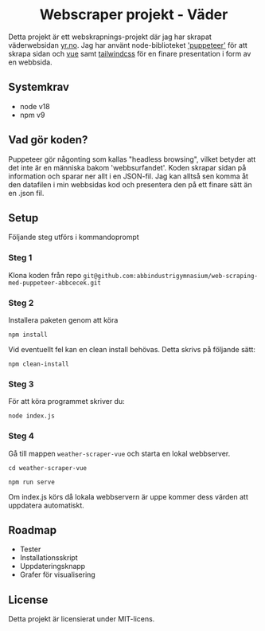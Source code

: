 <h1 align="center"> Webscraper projekt - Väder </h1>

Detta projekt är ett webskrapnings-projekt där jag har skrapat väderwebsidan [yr.no](https://www.yr.no/en). Jag har använt node-biblioteket ['puppeteer'](https://pptr.dev/) för att skrapa sidan och [vue](https://vuejs.org/) samt [tailwindcss](https://tailwindcss.com/) för en finare presentation i form av en webbsida. 

## Systemkrav
- node v18
- npm v9


## Vad gör koden?
Puppeteer gör någonting som kallas "headless browsing", vilket betyder att det inte är en människa bakom 'webbsurfandet'. Koden skrapar sidan på information och sparar ner allt i en JSON-fil. Jag kan alltså sen komma åt den datafilen i min webbsidas kod och presentera den på ett finare sätt än en .json fil.  

## Setup
Följande steg utförs i kommandoprompt

### Steg 1
Klona koden från repo `git@github.com:abbindustrigymnasium/web-scraping-med-puppeteer-abbcecek.git`

### Steg 2
Installera paketen genom att köra 
``` 
npm install
```
Vid eventuellt fel kan en clean install behövas. Detta skrivs på följande sätt:
```
npm clean-install
```

### Steg 3
För att köra programmet skriver du:
```
node index.js
```
### Steg 4
Gå till mappen `weather-scraper-vue` och starta en lokal webbserver.
```
cd weather-scraper-vue

npm run serve
```

Om index.js körs då lokala webbservern är uppe kommer dess värden att uppdatera automatiskt.

## Roadmap
- Tester
- Installationsskript
- Uppdateringsknapp
- Grafer för visualisering

## License
Detta projekt är licensierat under MIT-licens.
